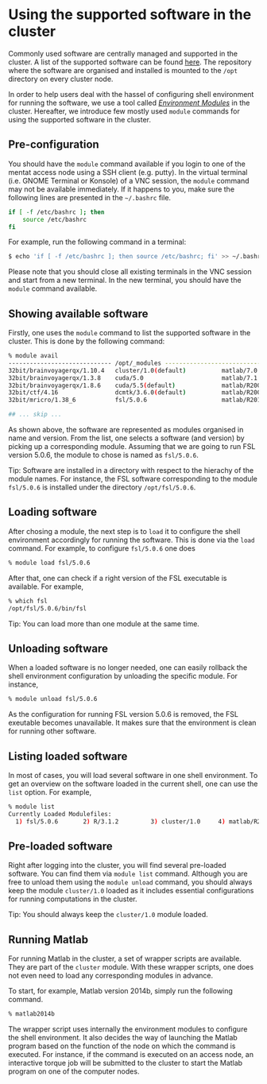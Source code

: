 # Using the supported software in the cluster

Commonly used software are centrally managed and supported in the cluster. A list of the supported software can be found [here](http://intranet.donders.ru.nl/index.php?id=966). The repository where the software are organised and installed is mounted to the `/opt` directory on every cluster node.

In order to help users deal with the hassel of configuring shell environment for running the software, we use a tool called [_Environment Modules_](http://modules.sourceforge.net/) in the cluster.  Hereafter, we introduce few mostly used `module` commands for using the supported software in the cluster.

## Pre-configuration

You should have the `module` command available if you login to one of the mentat access node using a SSH client (e.g. putty). In the virtual terminal (i.e. GNOME Terminal or Konsole) of a VNC session, the `module` command may not be available immediately. If it happens to you, make sure the following lines are presented in the `~/.bashrc` file.

```bash
if [ -f /etc/bashrc ]; then
    source /etc/bashrc
fi
```

For example, run the following command in a terminal:

```bash
$ echo 'if [ -f /etc/bashrc ]; then source /etc/bashrc; fi' >> ~/.bashrc
```

Please note that you should close all existing terminals in the VNC session and start from a new terminal. In the new terminal, you should have the `module` command available.

## Showing available software

Firstly, one uses the `module` command to list the supported software in the cluster. This is done by the following command:

```bash
% module avail 
----------------------------- /opt/_modules -----------------------------------------------
32bit/brainvoyagerqx/1.10.4   cluster/1.0(default)          matlab/7.0.4                  mcr/R2011b
32bit/brainvoyagerqx/1.3.8    cuda/5.0                      matlab/7.1.0                  mcr/R2012a
32bit/brainvoyagerqx/1.8.6    cuda/5.5(default)             matlab/R2006a                 mcr/R2012b(default)
32bit/ctf/4.16                dcmtk/3.6.0(default)          matlab/R2006b                 mcr/R2013a
32bit/mricro/1.38_6           fsl/5.0.6                     matlab/R2014a                 python/2.6.5

## ... skip ...
```

As shown above, the software are represented as modules organised in name and version.  From the list, one selects a software (and version) by picking up a corresponding module. Assuming that we are going to run FSL version 5.0.6, the module to chose is named as `fsl/5.0.6`.

Tip: Software are installed in a directory with respect to the hierachy of the module names.  For instance, the FSL software corresponding to the module `fsl/5.0.6` is installed under the directory `/opt/fsl/5.0.6`.

## Loading software

After chosing a module, the next step is to `load` it to configure the shell environment accordingly for running the software. This is done via the `load` command. For example, to configure `fsl/5.0.6` one does 

```bash
% module load fsl/5.0.6
```

After that, one can check if a right version of the FSL executable is available.  For example,

```bash
% which fsl
/opt/fsl/5.0.6/bin/fsl
```

Tip: You can load more than one module at the same time.

## Unloading software

When a loaded software is no longer needed, one can easily rollback the shell environment configuration by unloading the specific module.  For instance,

```bash
% module unload fsl/5.0.6
```

As the configuration for running FSL version 5.0.6 is removed, the FSL exeutable becomes unavailable.  It makes sure that the environment is clean for running other software.

## Listing loaded software

In most of cases, you will load several software in one shell environment. To get an overview on the software loaded in the current shell, one can use the `list` option. For example,

```bash
% module list
Currently Loaded Modulefiles:
  1) fsl/5.0.6       2) R/3.1.2         3) cluster/1.0     4) matlab/R2012b
```

## Pre-loaded software

Right after logging into the cluster, you will find several pre-loaded software.  You can find them via `module list` command. Although you are free to unload them using the `module unload` command, you should always keep the module `cluster/1.0` loaded as it includes essential configurations for running computations in the cluster.

Tip: You should always keep the `cluster/1.0` module loaded.

## Running Matlab

For running Matlab in the cluster, a set of wrapper scripts are available. They are part of the `cluster` module. With these wrapper scripts, one does not even need to load any corresponding modules in advance. 

To start, for example, Matlab version 2014b, simply run the following command.

```bash
% matlab2014b
``` 

The wrapper script uses internally the environment modules to configure the shell environment. It also decides the way of launching the Matlab program based on the function of the node on which the command is executed.  For instance, if the command is executed on an access node, an interactive torque job will be submitted to the cluster to start the Matlab program on one of the computer nodes.
